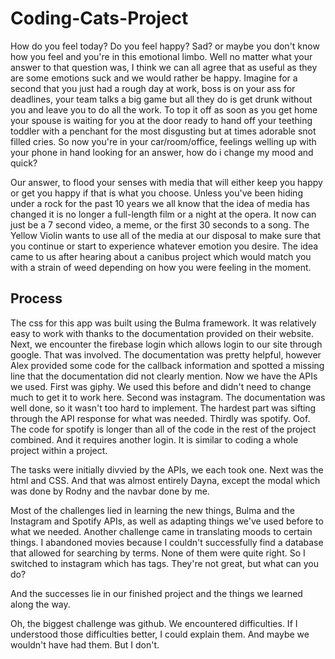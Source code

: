 # Coding-Cats-Project
How do you feel today? Do you feel happy? Sad? or maybe you don't know how you feel and you're in this emotional limbo. Well no matter what your answer to that question was, I think we can all agree that as useful as they are some emotions suck and we would rather be happy. Imagine for a second that you just had a rough day at work, boss is on your ass for deadlines, your team talks a big game but all they do is get drunk without you and leave you to do all the work. To top it off as soon as you get home your spouse is waiting for you at the door ready to hand off your teething toddler with a penchant for the most disgusting but at times adorable snot filled cries. So now you're in your car/room/office, feelings welling up with your phone in hand looking for an answer, how do i change my mood and quick? 

Our answer, to flood your senses with media that will either keep you happy or get you happy if that is what you choose. 
Unless you've been hiding under a rock for the past 10 years we all know that the idea of media has changed it is no longer a full-length film or a night at the opera. It now can just be a 7 second video, a meme, or the first 30 seconds to a song. The Yellow Violin wants to use all of the media at our disposal to make sure that you continue or start to experience whatever emotion you desire. 
The idea came to us after hearing about a canibus project which would match you with a strain of weed depending on how you were feeling in the moment. 

## Process

The css for this app was built using the Bulma framework.  It was relatively easy to work with thanks to the documentation provided on their website.  Next, we encounter the firebase login which allows login to our site through google.  That was involved.  The documentation was pretty helpful, however Alex provided some code for the callback information and spotted a missing line that the documentation did not clearly mention.  Now we have the APIs we used.  First was giphy.  We used this before and didn't need to change much to get it to work here.  Second was instagram.  The documentation was well done, so it wasn't too hard to implement.  The hardest part was sifting through the API response for what was needed.  Thirdly was spotify.  Oof.  The code for spotify is longer than all of the code in the rest of the project combined.  And it requires another login.  It is similar to coding a whole project within a project.

The tasks were initially divvied by the APIs, we each took one.  Next was the html and CSS.  And that was almost entirely Dayna, except the modal which was done by Rodny and the navbar done by me.  

Most of the challenges lied in learning the new things, Bulma and the Instagram and Spotify APIs, as well as adapting things we've used before to what we needed.  Another challenge came in translating moods to certain things.  I abandoned movies because I couldn't successfully find a database that allowed for searching by terms.  None of them were quite right.  So I switched to instagram which has tags.  They're not great, but what can you do?  

And the successes lie in our finished project and the things we learned along the way.

Oh, the biggest challenge was github.  We encountered difficulties.  If I understood those difficulties better, I could explain them.  And maybe we wouldn't have had them.  But I don't.  